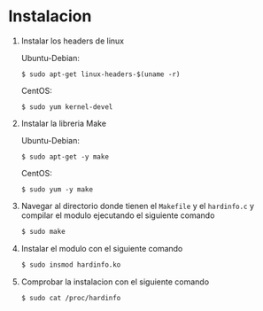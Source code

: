 # Instalacion

1. Instalar los headers de linux
   
   Ubuntu-Debian:
   ```
   $ sudo apt-get linux-headers-$(uname -r)
   ```

   CentOS: 
   ```
   $ sudo yum kernel-devel
   
   ```

2. Instalar la libreria Make

    Ubuntu-Debian:
    ```
    $ sudo apt-get -y make
    ```
    CentOS: 
    ```
    $ sudo yum -y make
    ```

3. Navegar al directorio donde tienen el `Makefile` y el `hardinfo.c` y compilar el modulo ejecutando el siguiente comando

    ```bash
    $ sudo make
    ```

5. Instalar el modulo con el siguiente comando

    ```bash
    $ sudo insmod hardinfo.ko
    ```

6. Comprobar la instalacion con el siguiente comando

    ```
    $ sudo cat /proc/hardinfo
    ```